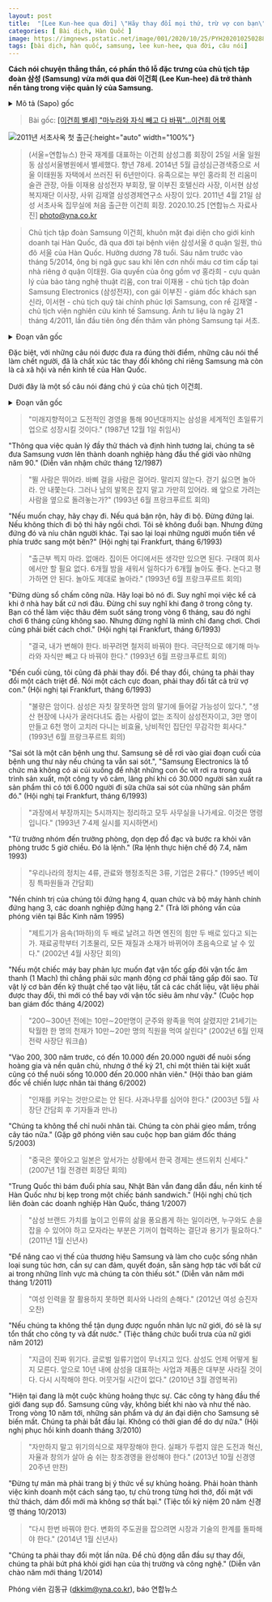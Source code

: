 ```yaml
---
layout: post
title:  "[Lee Kun-hee qua đời] \"Hãy thay đổi mọi thứ, trừ vợ con bạn\" ... Những câu nói của Lee Kun-hee"
categories: [ Bài dịch, Hàn Quốc ]
image: https://imgnews.pstatic.net/image/001/2020/10/25/PYH2020102502880001300_P4_20201025143541354.jpg
tags: [bài dịch, hàn quốc, samsung, lee kun-hee, qua đời, câu nói]
---
```


**Cách nói chuyện thẳng thắn, có phần thô lỗ đặc trưng của chủ tịch tập đoàn 삼성 (Samsung) vừa mới qua đời 이건희 (Lee Kun-hee) đã trở thành nền tảng trong việc quản lý của Samsung.**

<details>
  <summary>Mô tả (Sapo) gốc</summary>
  <p>별세한 이건희 삼성그룹 회장은 특유의 투박하고 직설적인 화법으로 삼성 경영의 초석이 될 만한 다양한 발언들을 남겼다.</p>
</details>

> Bài gốc: [[이건희 별세] "마누라와 자식 빼고 다 바꿔"…이건희 어록](https://n.news.naver.com/article/001/0011968056)

![2011년 서초사옥 첫 출근](https://imgnews.pstatic.net/image/001/2020/10/25/PYH2020102502880001300_P4_20201025143541354.jpg){:height="auto" width="100%"}
> (서울=연합뉴스) 한국 재계를 대표하는 이건희 삼성그룹 회장이 25일 서울 일원동 삼성서울병원에서 별세했다. 향년 78세. 2014년 5월 급성심근경색증으로 서울 이태원동 자택에서 쓰러진 뒤 6년만이다. 유족으로는 부인 홍라희 전 리움미술관 관장, 아들 이재용 삼성전자 부회장, 딸 이부진 호텔신라 사장, 이서현 삼성복지재단 이사장, 사위 김재열 삼성경제연구소 사장이 있다. 2011년 4월 21일 삼성 서초사옥 집무실에 처음 출근한 이건희 회장. 2020.10.25 [연합뉴스 자료사진] photo@yna.co.kr

> Chủ tịch tập đoàn Samsung 이건희, khuôn mặt đại diện cho giới kinh doanh tại Hàn Quốc, đã qua đời tại bệnh viện 삼성서울 ở quận 일원, thủ đô 서울 của Hàn Quốc. Hưởng dương 78 tuổi. Sáu năm trước vào tháng 5/2014, ông bị ngã gục sau khi lên cơn nhồi máu cơ tim cấp tại nhà riêng ở quận 이태원. Gia quyến của ông gồm vợ 홍라희 - cựu quản lý của bảo tàng nghệ thuật 리움, con trai 이재용 - chủ tịch tập đoàn Samsung Electronics (삼성전자), con gái 이부진 - giám đốc khách sạn 신라, 이서현 - chủ tịch quỹ tài chính phúc lợi Samsung, con rể 김재열 - chủ tịch viện nghiên cứu kinh tế Samsung. Ảnh tư liệu là ngày 21 tháng 4/2011, lần đầu tiên ông đến thăm văn phòng Samsung tại 서초.

<details>
  <summary>Đoạn văn gốc</summary>
  <p>특히 변화와 위기를 먼저 진단해내고, 적기에 던진 촌철살인과 같은 메시지는 삼성뿐만 아니라 우리 경제와 사회의 변화를 이끄는 촉매제 역할을 했다.</p>
  <p>다음은 이건희 회장의 주요 발언.</p>
</details>

Đặc biệt, với những câu nói được đưa ra đúng thời điểm, những câu nói thể làm chết người, đã là chất xúc tác thay đổi không chỉ riêng Samsung mà còn là cả xã hội và nền kinh tế của Hàn Quốc.

Dưới đây là một số câu nói đáng chú ý của chủ tịch 이건희.

<details>
  <summary>Đoạn văn gốc</summary>
  <p>▲ "미래지향적이고 도전적인 경영을 통해 90년대까지는 삼성을 세계적인 초일류기업으로 성장시킬 것이다." (1987년 12월 1일 취임사)</p>
  <p>▲ "뛸 사람은 뛰어라. 바삐 걸을 사람은 걸어라. 말리지 않는다. 걷기 싫으면 놀아라. 안 내쫓는다. 그러나 남의 발목은 잡지 말고 가만히 있어라. 왜 앞으로 가려는 사람을 옆으로 돌려놓는가?" (1993년 6월 프랑크푸르트 회의)</p>
  <p>▲ "출근부 찍지 마라. 없애라. 집이든 어디에서든 생각만 있으면 된다. 구태여 회사에서만 할 필요 없다. 6개월 밤을 새워서 일하다가 6개월 놀아도 좋다. 논다고 평가하면 안 된다. 놀아도 제대로 놀아라." (1993년 6월 프랑크푸르트 회의)</p>
  <p>▲ "결국, 내가 변해야 한다. 바꾸려면 철저히 바꿔야 한다. 극단적으로 얘기해 마누라와 자식만 빼고 다 바꿔야 한다." (1993년 6월 프랑크푸르트 회의)</p>
  <p>▲ "불량은 암이다. 삼성은 자칫 잘못하면 암의 말기에 들어갈 가능성이 있다.", "생산 현장에 나사가 굴러다녀도 줍는 사람이 없는 조직이 삼성전자이고, 3만 명이 만들고 6천 명이 고치러 다니는 비효율, 낭비적인 집단인 무감각한 회사다." (1993년 6월 프랑크푸르트 회의)</p>
  <p>▲ "과장에서 부장까지는 5시까지는 정리하고 모두 사무실을 나가세요. 이것은 명령입니다." (1993년 7·4제 실시를 지시하면서)</p>
  <p>▲ "우리나라의 정치는 4류, 관료와 행정조직은 3류, 기업은 2류다." (1995년 베이징 특파원들과 간담회)</p>
  <p>▲ "제트기가 음속(1마하)의 두 배로 날려고 하면 엔진의 힘만 두 배로 있다고 되는가. 재료공학부터 기초물리, 모든 재질과 소재가 바뀌어야 초음속으로 날 수 있다." (2002년 4월 사장단 회의)</p>
  <p>▲ "200∼300년 전에는 10만∼20만명이 군주와 왕족을 먹여 살렸지만 21세기는 탁월한 한 명의 천재가 10만∼20만 명의 직원을 먹여 살린다" (2002년 6월 인재 전략 사장단 워크숍)</p>
  <p>▲ "인재를 키우는 것만으로는 안 된다. 사과나무를 심어야 한다." (2003년 5월 사장단 간담회 후 기자들과 만나)</p>
  <p>▲ "중국은 쫓아오고 일본은 앞서가는 상황에서 한국 경제는 샌드위치 신세다." (2007년 1월 전경련 회장단 회의)</p>
  <p>▲ "삼성 브랜드 가치를 높이고 인류의 삶을 풍요롭게 하는 일이라면, 누구와도 손을 잡을 수 있어야 하고 모자라는 부분은 기꺼이 협력하는 결단과 용기가 필요하다." (2011년 1월 신년사)</p>
  <p>▲ "여성 인력을 잘 활용하지 못하면 회사와 나라의 손해다." (2012년 여성 승진자 오찬)</p>
  <p>▲ "지금이 진짜 위기다. 글로벌 일류기업이 무너지고 있다. 삼성도 언제 어떻게 될지 모른다. 앞으로 10년 내에 삼성을 대표하는 사업과 제품은 대부분 사라질 것이다. 다시 시작해야 한다. 머뭇거릴 시간이 없다." (2010년 3월 경영복귀)</p>
  <p>▲ "자만하지 말고 위기의식으로 재무장해야 한다. 실패가 두렵지 않은 도전과 혁신, 자율과 창의가 살아 숨 쉬는 창조경영을 완성해야 한다." (2013년 10월 신경영 20주년 만찬)</p>
  <p>▲ "다시 한번 바꿔야 한다. 변화의 주도권을 잡으려면 시장과 기술의 한계를 돌파해야 한다." (2014년 1월 신년사)</p>
</details>

> "미래지향적이고 도전적인 경영을 통해 90년대까지는 삼성을 세계적인 초일류기업으로 성장시킬 것이다." (1987년 12월 1일 취임사)

"Thông qua việc quản lý đầy thử thách và định hình tương lai, chúng ta sẽ đưa Samsung vươn lên thành doanh nghiệp hàng đầu thế giới vào những năm 90." (Diễn văn nhậm chức tháng 12/1987)

> "뛸 사람은 뛰어라. 바삐 걸을 사람은 걸어라. 말리지 않는다. 걷기 싫으면 놀아라. 안 내쫓는다. 그러나 남의 발목은 잡지 말고 가만히 있어라. 왜 앞으로 가려는 사람을 옆으로 돌려놓는가?" (1993년 6월 프랑크푸르트 회의)

"Nếu muốn chạy, hãy chạy đi. Nếu quá bận rộn, hãy đi bộ. Đừng đứng lại. Nếu không thích đi bộ thì hãy ngồi chơi. Tôi sẽ không đuổi bạn. Nhưng đừng đứng đó và níu chân người khác. Tại sao lại loại những người muốn tiến về phía trước sang một bên?" (Hội nghị tại Frankfurt, tháng 6/1993)

> "출근부 찍지 마라. 없애라. 집이든 어디에서든 생각만 있으면 된다. 구태여 회사에서만 할 필요 없다. 6개월 밤을 새워서 일하다가 6개월 놀아도 좋다. 논다고 평가하면 안 된다. 놀아도 제대로 놀아라." (1993년 6월 프랑크푸르트 회의)

"Đừng dùng sổ chấm công nữa. Hãy loại bỏ nó đi. Suy nghĩ mọi việc kể cả khi ở nhà hay bất cứ nơi đâu. Đừng chỉ suy nghĩ khi đang ở trong công ty. Bạn có thể làm việc thâu đêm suốt sáng trong vòng 6 tháng, sau đó nghỉ chơi 6 tháng cũng không sao. Nhưng đừng nghĩ là mình chỉ đang chơi. Chơi cũng phải biết cách chơi." (Hội nghị tại Frankfurt, tháng 6/1993)

> "결국, 내가 변해야 한다. 바꾸려면 철저히 바꿔야 한다. 극단적으로 얘기해 마누라와 자식만 빼고 다 바꿔야 한다." (1993년 6월 프랑크푸르트 회의)

"Đến cuối cùng, tôi cũng đã phải thay đổi. Để thay đổi, chúng ta phải thay đổi một cách triệt để. Nói một cách cực đoan, phải thay đổi tất cả trừ vợ con." (Hội nghị tại Frankfurt, tháng 6/1993)

> "불량은 암이다. 삼성은 자칫 잘못하면 암의 말기에 들어갈 가능성이 있다.", "생산 현장에 나사가 굴러다녀도 줍는 사람이 없는 조직이 삼성전자이고, 3만 명이 만들고 6천 명이 고치러 다니는 비효율, 낭비적인 집단인 무감각한 회사다." (1993년 6월 프랑크푸르트 회의)

"Sai sót là một căn bệnh ung thư. Samsung sẽ dễ rơi vào giai đoạn cuối của bệnh ung thư này nếu chúng ta vẫn sai sót.", "Samsung Electronics là tổ chức mà không có ai cúi xuống để nhặt những con ốc vít rơi ra trong quá trình sản xuất, một công ty vô cảm, lãng phí khi có 30.000 người sản xuất ra sản phẩm thì có tới 6.000 người đi sữa chữa sai sót của những sản phẩm đó." (Hội nghị tại Frankfurt, tháng 6/1993)

> "과장에서 부장까지는 5시까지는 정리하고 모두 사무실을 나가세요. 이것은 명령입니다." (1993년 7·4제 실시를 지시하면서)

"Từ trưởng nhóm đến trưởng phòng, dọn dẹp đồ đạc và bước ra khỏi văn phòng trước 5 giờ chiều. Đó là lệnh." (Ra lệnh thực hiện chế độ 7.4, năm 1993)

> "우리나라의 정치는 4류, 관료와 행정조직은 3류, 기업은 2류다." (1995년 베이징 특파원들과 간담회)

"Nền chính trị của chúng tôi đứng hạng 4, quan chức và bộ máy hành chính đứng hạng 3, các doanh nghiệp đứng hạng 2." (Trả lời phỏng vấn của phóng viên tại Bắc Kinh năm 1995)

> "제트기가 음속(1마하)의 두 배로 날려고 하면 엔진의 힘만 두 배로 있다고 되는가. 재료공학부터 기초물리, 모든 재질과 소재가 바뀌어야 초음속으로 날 수 있다." (2002년 4월 사장단 회의)

"Nếu một chiếc máy bay phản lực muốn đạt vận tốc gấp đôi vận tốc âm thanh (1 Mach) thì chẳng phải sức mạnh động cơ phải tăng gấp đôi sao. Từ vật lý cơ bản đến kỹ thuật chế tạo vật liệu, tất cả các chất liệu, vật liệu phải được thay đổi, thì mới có thể bay với vận tốc siêu âm như vậy." (Cuộc họp ban giám đốc tháng 4/2002)

> "200∼300년 전에는 10만∼20만명이 군주와 왕족을 먹여 살렸지만 21세기는 탁월한 한 명의 천재가 10만∼20만 명의 직원을 먹여 살린다" (2002년 6월 인재 전략 사장단 워크숍)

"Vào 200, 300 năm trước, có đến 10.000 đến 20.000 người để nuôi sống hoàng gia và nền quân chủ, nhưng ở thế kỷ 21, chỉ một thiên tài kiệt xuất cũng có thể nuôi sống 10.000 đến 20.000 nhân viên." (Hội thảo ban giám đốc về chiến lược nhân tài tháng 6/2002)

> "인재를 키우는 것만으로는 안 된다. 사과나무를 심어야 한다." (2003년 5월 사장단 간담회 후 기자들과 만나)

"Chúng ta không thể chỉ nuôi nhân tài. Chúng ta còn phải gieo mầm, trồng cây táo nữa." (Gặp gỡ phóng viên sau cuộc họp ban giám đốc tháng 5/2003)

> "중국은 쫓아오고 일본은 앞서가는 상황에서 한국 경제는 샌드위치 신세다." (2007년 1월 전경련 회장단 회의)

"Trung Quốc thì bám đuổi phía sau, Nhật Bản vẫn đang dẫn đầu, nền kinh tế Hàn Quốc như bị kẹp trong một chiếc bánh sandwich." (Hội nghị chủ tịch liên đoàn các doanh nghiệp Hàn Quốc, tháng 1/2007)

> "삼성 브랜드 가치를 높이고 인류의 삶을 풍요롭게 하는 일이라면, 누구와도 손을 잡을 수 있어야 하고 모자라는 부분은 기꺼이 협력하는 결단과 용기가 필요하다." (2011년 1월 신년사)

"Để nâng cao vị thế của thương hiệu Samsung và làm cho cuộc sống nhân loại sung túc hơn, cần sự can đảm, quyết đoán, sẵn sàng hợp tác với bất cứ ai trong những lĩnh vực mà chúng ta còn thiếu sót." (Diễn văn năm mới tháng 1/2011)

> "여성 인력을 잘 활용하지 못하면 회사와 나라의 손해다." (2012년 여성 승진자 오찬)

"Nếu chúng ta không thể tận dụng được nguồn nhân lực nữ giới, đó sẽ là sự tổn thất cho công ty và đất nước." (Tiệc thăng chức buổi trưa của nữ giới năm 2012)

> "지금이 진짜 위기다. 글로벌 일류기업이 무너지고 있다. 삼성도 언제 어떻게 될지 모른다. 앞으로 10년 내에 삼성을 대표하는 사업과 제품은 대부분 사라질 것이다. 다시 시작해야 한다. 머뭇거릴 시간이 없다." (2010년 3월 경영복귀)

"Hiện tại đang là một cuộc khủng hoảng thực sự. Các công ty hàng đầu thế giới đang sụp đổ. Samsung cũng vậy, không biết khi nào và như thế nào. Trong vòng 10 năm tới, những sản phẩm và dự án đại diện cho Samsung sẽ biến mất. Chúng ta phải bắt đầu lại. Không có thời gian để do dự nữa." (Hội nghị phục hồi kinh doanh tháng 3/2010)

> "자만하지 말고 위기의식으로 재무장해야 한다. 실패가 두렵지 않은 도전과 혁신, 자율과 창의가 살아 숨 쉬는 창조경영을 완성해야 한다." (2013년 10월 신경영 20주년 만찬)

"Đừng tự mãn mà phải trang bị ý thức về sự khủng hoảng. Phải hoàn thành việc kinh doanh một cách sáng tạo, tự chủ trong từng hơi thở, đối mặt với thử thách, dám đổi mới mà không sợ thất bại." (Tiệc tối kỷ niệm 20 năm 신경영 tháng 10/2013)

> "다시 한번 바꿔야 한다. 변화의 주도권을 잡으려면 시장과 기술의 한계를 돌파해야 한다." (2014년 1월 신년사)

"Chúng ta phải thay đổi một lần nữa. Để chủ động dẫn đầu sự thay đổi, chúng ta phải bứt phá khỏi giới hạn của thị trường và công nghệ." (Diễn văn chào năm mới tháng 1/2014)

Phóng viên 김동규 (dkkim@yna.co.kr), báo 연합뉴스